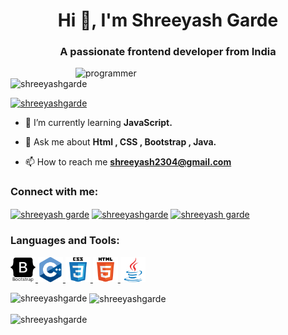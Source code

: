 <h1 align="center">Hi 👋, I'm Shreeyash Garde</h1>
<h3 align="center">A passionate frontend developer from India</h3>
<img align="right" width="400"img src="https://cdn.dribbble.com/users/1162077/screenshots/3848914/programmer.gif" alt="programmer">
<p align="left"> <img src="https://komarev.com/ghpvc/?username=shreeyashgarde&label=Profile%20views&color=0e75b6&style=flat" alt="shreeyashgarde" /> </p>

<p align="left"> <a href="https://twitter.com/shreeyashgarde" target="blank"><img src="https://img.shields.io/twitter/follow/shreeyashgarde?logo=twitter&style=for-the-badge" alt="shreeyashgarde" /></a> </p>

- 🌱 I’m currently learning **JavaScript.**

- 💬 Ask me about **Html , CSS , Bootstrap , Java.**

- 📫 How to reach me **shreeyash2304@gmail.com**

<h3 align="left">Connect with me:</h3>
<p align="left">
<a href="https://dev.to/shreeyash garde" target="blank"><img align="center" src="https://raw.githubusercontent.com/rahuldkjain/github-profile-readme-generator/master/src/images/icons/Social/devto.svg" alt="shreeyash garde" height="30" width="40" /></a>
<a href="https://twitter.com/shreeyashgarde" target="blank"><img align="center" src="https://raw.githubusercontent.com/rahuldkjain/github-profile-readme-generator/master/src/images/icons/Social/twitter.svg" alt="shreeyashgarde" height="30" width="40" /></a>
<a href="https://linkedin.com/in/shreeyash garde" target="blank"><img align="center" src="https://raw.githubusercontent.com/rahuldkjain/github-profile-readme-generator/master/src/images/icons/Social/linked-in-alt.svg" alt="shreeyash garde" height="30" width="40" /></a>
</p>

<h3 align="left">Languages and Tools:</h3>
<p align="left"> <a href="https://getbootstrap.com" target="_blank" rel="noreferrer"> <img src="https://raw.githubusercontent.com/devicons/devicon/master/icons/bootstrap/bootstrap-plain-wordmark.svg" alt="bootstrap" width="40" height="40"/> </a> <a href="https://www.w3schools.com/cpp/" target="_blank" rel="noreferrer"> <img src="https://raw.githubusercontent.com/devicons/devicon/master/icons/cplusplus/cplusplus-original.svg" alt="cplusplus" width="40" height="40"/> </a> <a href="https://www.w3schools.com/css/" target="_blank" rel="noreferrer"> <img src="https://raw.githubusercontent.com/devicons/devicon/master/icons/css3/css3-original-wordmark.svg" alt="css3" width="40" height="40"/> </a> <a href="https://www.w3.org/html/" target="_blank" rel="noreferrer"> <img src="https://raw.githubusercontent.com/devicons/devicon/master/icons/html5/html5-original-wordmark.svg" alt="html5" width="40" height="40"/> </a> <a href="https://www.java.com" target="_blank" rel="noreferrer"> <img src="https://raw.githubusercontent.com/devicons/devicon/master/icons/java/java-original.svg" alt="java" width="40" height="40"/> </a> </p>

<p><img align="left" src="https://github-readme-stats.vercel.app/api/top-langs?username=shreeyashgarde&show_icons=true&locale=en&layout=compact" alt="shreeyashgarde" /></p>

<p>&nbsp;<img align="center" src="https://github-readme-stats.vercel.app/api?username=shreeyashgarde&show_icons=true&locale=en" alt="shreeyashgarde" /></p>
<p><img align="center" src="https://github-readme-streak-stats.herokuapp.com/?user=shreeyashgarde&" alt="shreeyashgarde" /></p>
